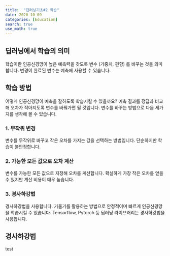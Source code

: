 ```yaml
---
title:  "딥러닝기초#2 학습"
date: 2020-10-09
categories: [Education]
search: true
use_math: true
---
```

## 딥러닝에서 학습의 의미
학습이란 인공신경망이 높은 예측력을 갖도록 변수 (가중치, 편향) 를 바꾸는 것을 의미합니다. 변경이 완료된 변수는 예측에 사용할 수 있습니다.

## 학습 방법
어떻게 인공신경망이 예측을 잘하도록 학습시킬 수 있을까요? 예측 결과를 정답과 비교해 오차가 작아지도록 변수를 바꿔가면 될 것입니다. 변수를 바꾸는 방법으로 다음 세가지를 생각해 볼 수 있습니다.

### 1. 무작위 변경
변수를 무작위로 바꾸고 작은 오차를 가지는 값을 선택하는 방법입니다. 단순하지만 학습이 불안정합니다.

### 2. 가능한 모든 값으로 오차 계산
변수를 가능한 모든 값으로 지정해 오차를 계산합니다. 확실하게 가장 작은 오차를 얻을 수 있지만 계산 비용이 매우 높습니다.

### 3. 경사하강법
경사하강법을 사용합니다. 기울기를 활용하는 방법으로 안정적이며 빠르게 인공신경망을 학습시킬 수 있습니다. Tensorflow, Pytorch 등 딥러닝 라이브러리는 경사하강법을 사용합니다.

## 경사하강법
test
